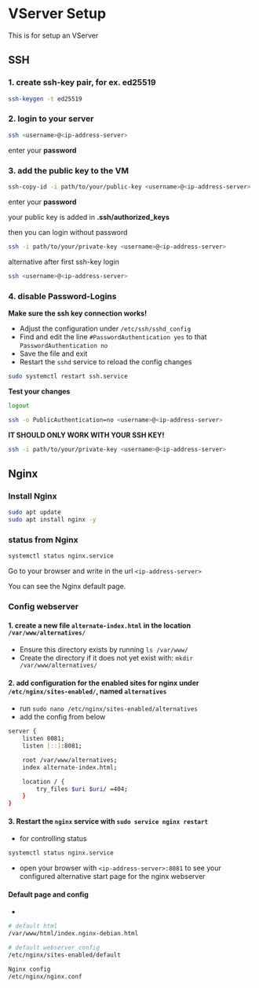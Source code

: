 # VServer Setup

This is for setup an VServer


## SSH


### 1. create ssh-key pair, for ex. ed25519
```bash
ssh-keygen -t ed25519
```


### 2. login to your server
```bash
ssh <username>@<ip-address-server>
```

enter your **password**

### 3. add the public key to the VM
```bash
ssh-copy-id -i path/to/your/public-key <username>@<ip-address-server>
```

enter your **password**

your public key is added in **.ssh/authorized_keys**

then you can login without password
```bash
ssh -i path/to/your/private-key <username>@<ip-address-server>
```

alternative after first ssh-key login
```bash
ssh <username>@<ip-address-server>
```

### 4. disable Password-Logins

**Make sure the ssh key connection works!**

- Adjust the configuration under `/etc/ssh/sshd_config`
- Find and edit the line `#PasswordAuthentication yes` to that `PasswordAuthentication no`
- Save the file and exit
- Restart the `sshd` service to reload the config changes

```bash
sudo systemctl restart ssh.service
``` 

**Test your changes**
```bash
logout
```

```bash
ssh -o PublicAuthentication=no <username>@<ip-address-server>
```

**IT SHOULD ONLY WORK WITH YOUR SSH KEY!**

```bash
ssh -i path/to/your/private-key <username>@<ip-address-server>
```

## Nginx

### Install Nginx
```bash
sudo apt update
sudo apt install nginx -y
```

### status from Nginx
```bash
systemctl status nginx.service
```

Go to your browser and write in the url `<ip-address-server>`

You can see the Nginx default page.

### Config webserver
#### 1. create a new file `alternate-index.html` in the location `/var/www/alternatives/`
- Ensure this directory exists by running `ls /var/www/`
- Create the directory if it does not yet exist with: `mkdir /var/www/alternatives/`

#### 2. add configuration for the enabled sites for nginx under `/etc/nginx/sites-enabled/`, named `alternatives`
 - run `sudo nano /etc/nginx/sites-enabled/alternatives`
 - add the config from below

```bash
server {
    listen 8081;
    listen [::]:8081;

    root /var/www/alternatives;
    index alternate-index.html;

    location / {
        try_files $uri $uri/ =404;
    }
}
```

#### 3. Restart the `nginx` service with `sudo service nginx restart`
- for controlling status
```bash
systemctl status nginx.service
```
- open your browser with `<ip-address-server>:8081` to see your configured alternative start page for the nginx webserver

#### Default page and config
- 
```bash
# default html
/var/www/html/index.nginx-debian.html

# default webserver config
/etc/nginx/sites-enabled/default

Nginx config
/etc/nginx/nginx.conf
```


